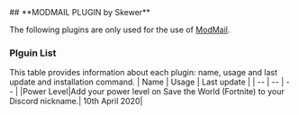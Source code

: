 <div class="text-justify">
## **MODMAIL PLUGIN by Skewer**

The following plugins are only used for the use of [ModMail](https://github.com/kyb3r/modmail).

### Plguin List
This table provides information about each plugin: name, usage and last update and installation command.
|    Name   |   Usage   |  Last update |
|     --    |     --    |       --     |
|Power Level|Add your power level on Save the World (Fortnite) to your Discord nickname.| 10th April 2020|
</div>
